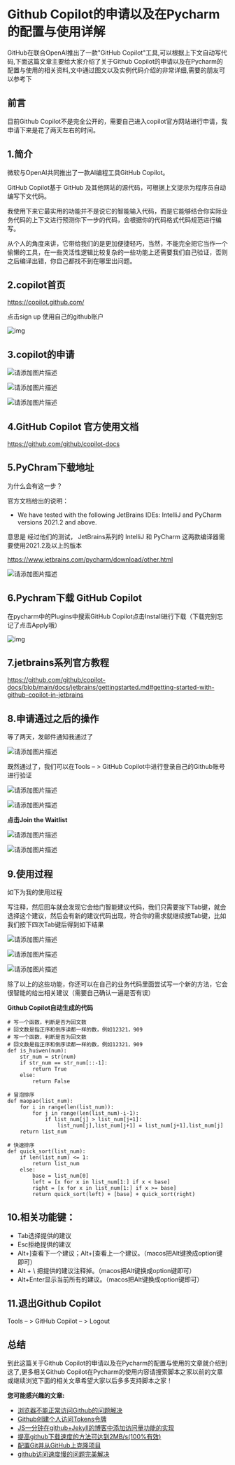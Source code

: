 # Github Copilot的申请以及在Pycharm的配置与使用详解

GitHub在联合OpenAI推出了一款"GitHub Copilot"工具,可以根据上下文自动写代码,下面这篇文章主要给大家介绍了关于Github Copilot的申请以及在Pycharm的配置与使用的相关资料,文中通过图文以及实例代码介绍的非常详细,需要的朋友可以参考下

## 前言

目前Github Copilot不是完全公开的，需要自己进入copilot官方网站进行申请，我申请下来是花了两天左右的时间。



## 1.简介

微软与OpenAI共同推出了一款AI编程工具GitHub Copilot。

GitHub Copilot基于 GitHub 及其他网站的源代码，可根据上文提示为程序员自动编写下文代码。

我使用下来它最实用的功能并不是说它的智能输入代码，而是它能够结合你实际业务代码的上下文进行预测你下一步的代码，会根据你的代码格式代码规范进行编写。

从个人的角度来讲，它带给我们的是更加便捷轻巧，当然，不能完全把它当作一个偷懒的工具，在一些灵活性逻辑比较复杂的一些功能上还需要我们自己验证，否则之后编译出错，你自己都找不到在哪里出问题。



## 2.copilot首页

https://copilot.github.com/

点击sign up 使用自己的github账户

![img](E:\GitHub\GPT\copilot\2022042610042128.jpg)



## 3.copilot的申请

![请添加图片描述](E:\GitHub\GPT\copilot\2022042610042129.png)

![请添加图片描述](E:\GitHub\GPT\copilot\2022042610042130.png)

![请添加图片描述](E:\GitHub\GPT\copilot\2022042610042131.png)



## 4.GitHub Copilot 官方使用文档

https://github.com/github/copilot-docs



## 5.PyChram下载地址

为什么会有这一步？

官方文档给出的说明：

- We have tested with the following JetBrains IDEs: IntelliJ and PyCharm versions 2021.2 and above.

意思是 经过他们的测试， JetBrains系列的 IntelliJ 和 PyCharm 这两款编译器需要使用2021.2及以上的版本

https://www.jetbrains.com/pycharm/download/other.html

![请添加图片描述](E:\GitHub\GPT\copilot\2022042610042132.png)



## 6.Pychram下载 GitHub Copilot

在pycharm中的Plugins中搜索GitHub Copilot点击Install进行下载（下载完别忘记了点击Apply哦）

![img](E:\GitHub\GPT\copilot\2022042610042133.jpg)



## 7.jetbrains系列官方教程

https://github.com/github/copilot-docs/blob/main/docs/jetbrains/gettingstarted.md#getting-started-with-github-copilot-in-jetbrains



## 8.申请通过之后的操作

等了两天，发邮件通知我通过了

![请添加图片描述](E:\GitHub\GPT\copilot\2022042610042134.png)

既然通过了，我们可以在Tools – > GitHub Copilot中进行登录自己的Github账号进行验证

![请添加图片描述](E:\GitHub\GPT\copilot\2022042610042135.png)

![请添加图片描述](E:\GitHub\GPT\copilot\2022042610042136.png)

**点击Join the Waitlist**

![请添加图片描述](E:\GitHub\GPT\copilot\2022042610042137.png)

![请添加图片描述](E:\GitHub\GPT\copilot\2022042610042138.png)



## 9.使用过程

如下为我的使用过程

写注释，然后回车就会发现它会给门智能建议代码，我们只需要按下Tab键，就会选择这个建议，然后会有新的建议代码出现，符合你的需求就继续按Tab键，比如我们按下四次Tab键后得到如下结果

![请添加图片描述](E:\GitHub\GPT\copilot\2022042610042139.gif)

![请添加图片描述](E:\GitHub\GPT\copilot\2022042610042140.gif)

![请添加图片描述](E:\GitHub\GPT\copilot\2022042610042141.gif)

除了以上的这些功能，你还可以在自己的业务代码里面尝试写一个新的方法，它会很智能的给出相关建议（需要自己确认一遍是否有误）

**Github Copilot自动生成的代码**

```
# 写一个函数，判断是否为回文数
# 回文数是指正序和倒序读都一样的数，例如12321，909
# 写一个函数，判断是否为回文数
# 回文数是指正序和倒序读都一样的数，例如12321，909
def is_huiwen(num):
    str_num = str(num)
    if str_num == str_num[::-1]:
        return True
    else:
        return False

# 冒泡排序
def maopao(list_num):
    for i in range(len(list_num)):
        for j in range(len(list_num)-i-1):
            if list_num[j] > list_num[j+1]:
                list_num[j],list_num[j+1] = list_num[j+1],list_num[j]
    return list_num

# 快速排序
def quick_sort(list_num):
    if len(list_num) <= 1:
        return list_num
    else:
        base = list_num[0]
        left = [x for x in list_num[1:] if x < base]
        right = [x for x in list_num[1:] if x >= base]
        return quick_sort(left) + [base] + quick_sort(right)

```



## 10.相关功能键：

- Tab选择提供的建议
- Esc拒绝提供的建议
- Alt+]查看下一个建议；Alt+[查看上一个建议。（macos把Alt键换成option键即可）
- Alt + \ 把提供的建议注释掉。（macos把Alt键换成option键即可）
- Alt+Enter显示当前所有的建议。（macos把Alt键换成option键即可）



## 11.退出Github Copilot

Tools – > GitHub Copilot – > Logout



## 总结

到此这篇关于Github Copilot的申请以及在Pycharm的配置与使用的文章就介绍到这了,更多相关Github Copilot在Pycharm的使用内容请搜索脚本之家以前的文章或继续浏览下面的相关文章希望大家以后多多支持脚本之家！

**您可能感兴趣的文章:**

- [浏览器不能正常访问Github的问题解决](https://www.jb51.net/article/253649.htm)
- [Github创建个人访问Tokens令牌](https://www.jb51.net/article/245727.htm)
- [JS一分钟在github+Jekyll的博客中添加访问量功能的实现](https://www.jb51.net/article/208844.htm)
- [提高github下载速度的方法可达到2MB/s(100%有效)](https://www.jb51.net/article/193185.htm)
- [配置Git并从GitHub上克隆项目](https://www.jb51.net/article/245732.htm)
- [github访问速度慢的问题完美解决](https://www.jb51.net/article/258536.htm)